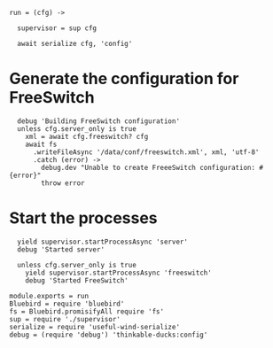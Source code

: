     run = (cfg) ->

      supervisor = sup cfg

      await serialize cfg, 'config'

Generate the configuration for FreeSwitch
=========================================

      debug 'Building FreeSwitch configuration'
      unless cfg.server_only is true
        xml = await cfg.freeswitch? cfg
        await fs
          .writeFileAsync '/data/conf/freeswitch.xml', xml, 'utf-8'
          .catch (error) ->
            debug.dev "Unable to create FreeeSwitch configuration: #{error}"
            throw error

Start the processes
===================

      yield supervisor.startProcessAsync 'server'
      debug 'Started server'

      unless cfg.server_only is true
        yield supervisor.startProcessAsync 'freeswitch'
        debug 'Started FreeSwitch'

    module.exports = run
    Bluebird = require 'bluebird'
    fs = Bluebird.promisifyAll require 'fs'
    sup = require './supervisor'
    serialize = require 'useful-wind-serialize'
    debug = (require 'debug') 'thinkable-ducks:config'

